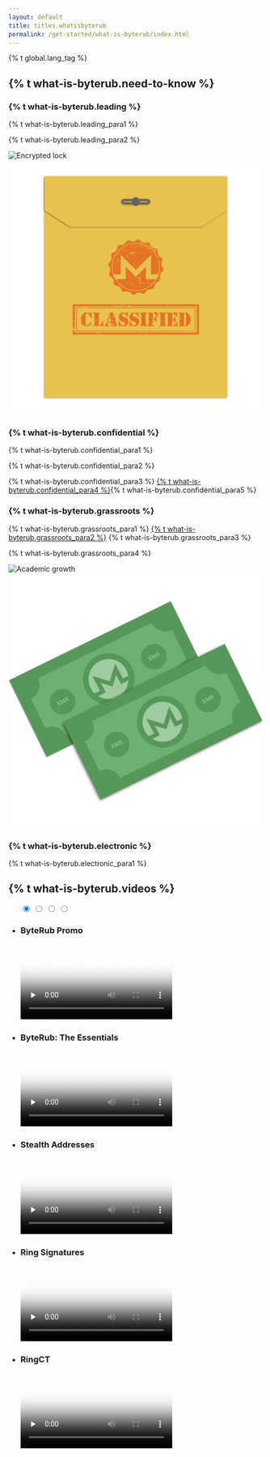 ```yaml
---
layout: default
title: titles.whatisbyterub
permalink: /get-started/what-is-byterub/index.html
---
```

{% t global.lang_tag %}
<div class="site-wrap">
    <section class="container">
        <div class="row">
            <section class="container about-byterub full col-xs-12">
                <div class="info-block">
                    <div class="row center-xs">
                        <div class="col"><h2>{% t what-is-byterub.need-to-know %}</h2></div>
                    </div>
                    <div class="row middle-xs info-block-row private">
                        <div class="col-lg-7 col-md-6 col-sm-8 col-xs-12  why-text">
                            <h3>{% t what-is-byterub.leading %}</h3>
                            <p>{% t what-is-byterub.leading_para1 %}</p>
                            <p>{% t what-is-byterub.leading_para2 %}</p>
                        </div>
                        <div class="col-lg-5 col-md-6 col-sm-4 col-xs-12 last-sm first-xs center-xs">
                            <img src="/img/crypto-lock.png" alt="Encrypted lock" class="main-icon">
                        </div>
                    </div>
                    <div class="row middle-xs info-block-row">
                        <div class="col-lg-5 col-md-6 col-sm-4 col-xs-12 center-xs">
                            <img src="/img/byterub-classified.png" alt="Classified document" class="main-icon">
                        </div>
                        <div class="col-lg-7 col-md-6 col-sm-8 col-xs-12 why-text">
                            <h3>{% t what-is-byterub.confidential %}</h3>
                            <p>{% t what-is-byterub.confidential_para1 %}</p>
                            <p>{% t what-is-byterub.confidential_para2 %}</p>
                            <p>{% t what-is-byterub.confidential_para3 %} <a href="https://kovri.io/">{% t what-is-byterub.confidential_para4 %}</a>{% t what-is-byterub.confidential_para5 %}</p>
                        </div>
                    </div>
                    <div class="row middle-xs info-block-row">
                        <div class="col-lg-7 col-md-6 col-sm-8 col-xs-12 why-text">
                            <h3>{% t what-is-byterub.grassroots %}</h3>
                            <p>{% t what-is-byterub.grassroots_para1 %} <a href="https://www.openhub.net/p/byterub" target="_blank" rel="noreferrer noopener">{% t what-is-byterub.grassroots_para2 %}</a> {% t what-is-byterub.grassroots_para3 %}</p>
                            <p>{% t what-is-byterub.grassroots_para4 %}</p>
                        </div>
                        <div class="col-lg-5 col-md-6 col-sm-4 col-xs-12 last-sm first-xs center-xs">
                            <img src="/img/academic-growth.png" alt="Academic growth" class="main-icon">
                        </div>
                    </div>
                    <div class="row middle-xs info-block-row">
                        <div class="col-lg-5 col-md-6 col-sm-4 col-xs-12 center-xs">
                            <img src="/img/byterub-electronic-cash.png" alt="Electronic cash" class="main-icon">
                        </div>
                        <div class="col-lg-7 col-md-6 col-sm-8 col-xs-12 why-text">
                            <h3>{% t what-is-byterub.electronic %}</h3>
                            <p>{% t what-is-byterub.electronic_para1 %}</p>
                        </div>
                    </div>
                </div>
            </section>
            <section class="full col-xs-12 byterub-vid">
                <div class="info-block">
                    <div class="row center-xs">
                        <div class="col"><h2>{% t what-is-byterub.videos %}</h2></div>
                    </div>
                    <div class="row center-xs">
                        <div class="col-xs-12 carousel-container">
                            <ul class="carousel my-carousel">
                                <input class="carousel-activator" type="radio" id="A" name="activator" checked="checked"/>
                                <input class="carousel-activator" type="radio" id="B" name="activator"/>
                                <input class="carousel-activator" type="radio" id="C" name="activator"/>
                                <input class="carousel-activator" type="radio" id="D" name="activator"/>
                                <div class="carousel-controls">
                                    <label class="carousel-control carousel-control-backward" for="D"></label>
                                    <label class="carousel-control carousel-control-forward" for="B"></label>
                                </div>
                                <div class="carousel-controls">
                                    <label class="carousel-control carousel-control-backward" for="A"></label>
                                    <label class="carousel-control carousel-control-forward" for="C"></label>
                                </div>
                                <div class="carousel-controls">
                                    <label class="carousel-control carousel-control-backward" for="B"></label>
                                    <label class="carousel-control carousel-control-forward" for="D"></label>
                                </div>
                                <div class="carousel-controls">
                                    <label class="carousel-control carousel-control-backward" for="C"></label>
                                    <label class="carousel-control carousel-control-forward" for="A"></label>
                                </div>
                                <li class="carousel-slide ms">
                                    <h3>ByteRub Promo</h3>
                                    <video controls poster="/img/byterub-community.png" onclick="this.paused ? this.play() : this.pause();" preload="none">
                                        <source src="/media/ByteRub_Promo.m4v">
                                    </video>
                                </li>
                                <li class="carousel-slide">
                                    <h3>ByteRub: The Essentials</h3>
                                    <video controls poster="/img/byterub-cash-video-poster.png" onclick="this.paused ? this.play() : this.pause();" preload="none">
                                        <source src="/media/ByteRub%20-%20The%20Essentials.m4v">
                                    </video>
                                </li>
                                <li class="carousel-slide">
                                    <h3>Stealth Addresses</h3>
                                    <video controls poster="/img/stealth-address-poster.png" onclick="this.paused ? this.play() : this.pause();" preload="none">
                                        <source src="/media/ByteRub%20-%20Stealth%20Addresses.m4v">
                                    </video>
                                </li>
                                <li class="carousel-slide">
                                    <h3>Ring Signatures</h3>
                                    <video controls poster="/img/ring-signatures-poster.png" onclick="this.paused ? this.play() : this.pause();" preload="none">
                                        <source src="/media/ByteRub%20-%20Ring%20Signatures.m4v">
                                    </video>
                                </li>
                                <li class="carousel-slide">
                                    <h3>RingCT</h3>
                                    <video controls poster="/img/ringct-poster.png" onclick="this.paused ? this.play() : this.pause();" preload="none">
                                        <source src="/media/ByteRub%20-%20RingCT.m4v">
                                    </video>
                                </li>
                            </ul>
                        </div>
                    </div>
                </div>
            </section>
        </div>
    </section>
</div>
